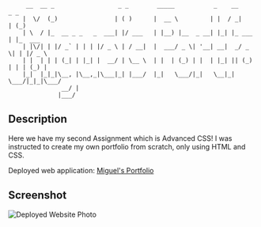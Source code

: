 
         __  __ _                  _ _        _____           _    __      _ _       
        |  \/  (_)                | ( )      |  __ \         | |  / _|    | (_)      
        | \  / |_  __ _ _   _  ___| |/ ___   | |__) |__  _ __| |_| |_ ___ | |_  ___  
        | |\/| | |/ _` | | | |/ _ \ | / __|  |  ___/ _ \| '__| __|  _/ _ \| | |/ _ \ 
        | |  | | | (_| | |_| |  __/ | \__ \  | |  | (_) | |  | |_| || (_) | | | (_) |
        |_|  |_|_|\__, |\__,_|\___|_| |___/  |_|   \___/|_|   \__|_| \___/|_|_|\___/ 
                   __/ |                                                             
                  |___/                                                              
 ## Description
 Here we have my second Assignment which is Advanced CSS!
 I was instructed to create my own portfolio from scratch, only using HTML and CSS.
 
 Deployed web application: [Miguel's Portfolio](https://miguelmulet.github.io/Miguel-Portfolio/)
 
 ## Screenshot
 ![Deployed Website Photo](./assets/images/portfolioSS.png)
